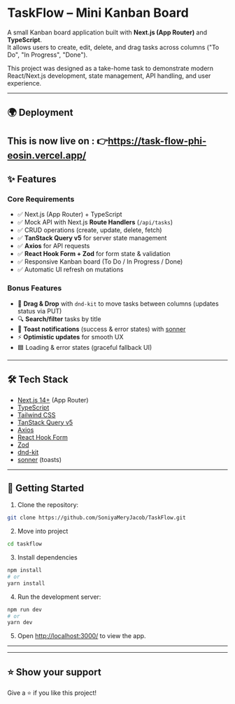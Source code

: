 # TaskFlow – Mini Kanban Board

A small Kanban board application built with **Next.js (App Router)** and **TypeScript**.  
It allows users to create, edit, delete, and drag tasks across columns ("To Do", "In Progress", "Done").

This project was designed as a take-home task to demonstrate modern React/Next.js development, state management, API handling, and user experience.

---
 ## 🌍 Deployment

  This is now live on :
  👉https://task-flow-phi-eosin.vercel.app/
---
## ✨ Features

### Core Requirements

- ✅ Next.js (App Router) + TypeScript
- ✅ Mock API with Next.js **Route Handlers** (`/api/tasks`)
- ✅ CRUD operations (create, update, delete, fetch)
- ✅ **TanStack Query v5** for server state management
- ✅ **Axios** for API requests
- ✅ **React Hook Form + Zod** for form state & validation
- ✅ Responsive Kanban board (To Do / In Progress / Done)
- ✅ Automatic UI refresh on mutations

### Bonus Features

- 🎯 **Drag & Drop** with `dnd-kit` to move tasks between columns (updates status via PUT)
- 🔍 **Search/filter** tasks by title
- 🔔 **Toast notifications** (success & error states) with [sonner](https://sonner.emilkowal.ski/)
- ⚡ **Optimistic updates** for smooth UX
- 🟦 Loading & error states (graceful fallback UI)

---

## 🛠️ Tech Stack

- [Next.js 14+](https://nextjs.org/) (App Router)
- [TypeScript](https://www.typescriptlang.org/)
- [Tailwind CSS](https://tailwindcss.com/)
- [TanStack Query v5](https://tanstack.com/query/latest)
- [Axios](https://axios-http.com/)
- [React Hook Form](https://react-hook-form.com/)
- [Zod](https://zod.dev/)
- [dnd-kit](https://dndkit.com/)
- [sonner](https://sonner.emilkowal.ski/) (toasts)

---

## 🚀 Getting Started

1. Clone the repository:
```bash
git clone https://github.com/SoniyaMeryJacob/TaskFlow.git
```
2. Move into project
```bash
cd taskflow
```
3. Install dependencies
```bash
npm install
# or
yarn install
```
4. Run the development server:
```bash
npm run dev
# or
yarn dev
```
5. Open [http://localhost:3000/](http://localhost:3000/) to view the app.
---


---
## ⭐️ Show your support 

Give a ⭐️ if you like this project!
